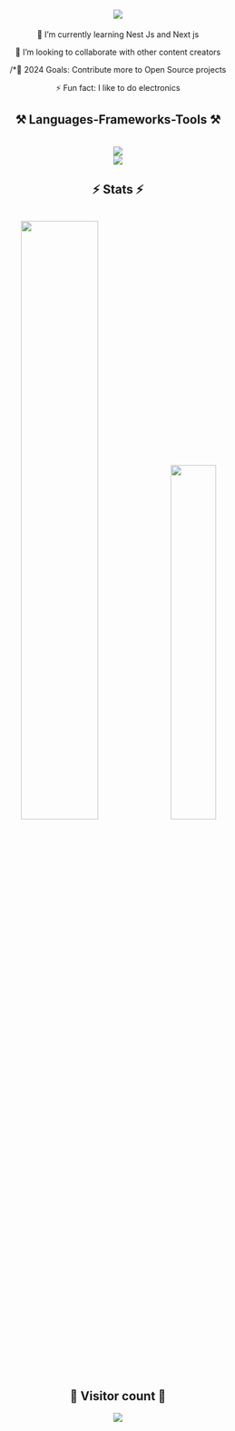 <h1 align="center">
    <img src="https://readme-typing-svg.herokuapp.com/?font=Righteous&size=35&center=true&vCenter=true&width=500&height=70&duration=3000&lines=Hi+There!+👋;+I'm+Muksin!;" />
</h1>

<div align="center">
  
🌱 I’m currently learning Nest Js and Next js

👯 I’m looking to collaborate with other content creators

/*🥅 2024 Goals: Contribute more to Open Source projects 

⚡ Fun fact: I like to do electronics

</div>

<h2 align="center">⚒️ Languages-Frameworks-Tools ⚒️</h2>
<br/>
<div align="center">
    <img src="https://skillicons.dev/icons?i=python,cpp,javascript,typescript,html,css,nodejs,express,mongodb" /><br>
    <img src="https://skillicons.dev/icons?i=angular,react,electron,arduino,linux,bash,docker,firebase" /><br>
</div>

<h2 align="center">⚡ Stats ⚡</h2>
<br>
<div align=center>
  <img width=52% src="https://github-readme-stats.vercel.app/api?username=muki01&theme=react&show_icons=true&hide_border=true&count_private=true"/>
  <img width=40% src="https://github-readme-stats.vercel.app/api/top-langs/?username=muki01&theme=react&show_icons=true&hide_border=true&layout=compact" />
</div>

<div align="center">
  <h2 align="center">💛 Visitor count 💛</h2>
  <img src="https://profile-counter.glitch.me/muki01/count.svg" />
</div>
